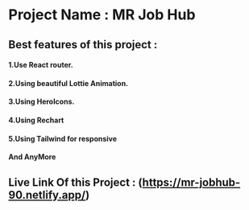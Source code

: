 
# Project Name :  MR Job Hub

## Best features of this project :
#### 1.Use React router.
#### 2.Using beautiful Lottie Animation.
#### 3.Using HeroIcons.
#### 4.Using Rechart
#### 5.Using Tailwind for responsive
#### And AnyMore

## Live Link Of this Project :  (https://mr-jobhub-90.netlify.app/)

